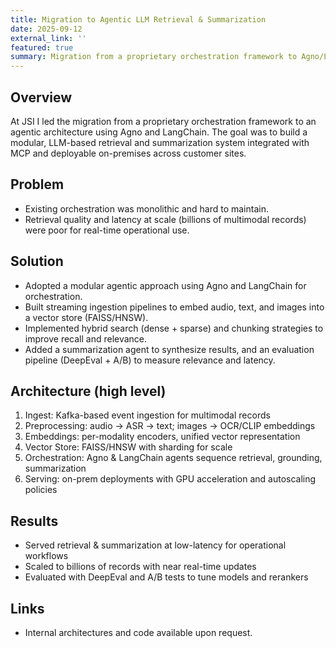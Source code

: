 ```yaml
---
title: Migration to Agentic LLM Retrieval & Summarization
date: 2025-09-12
external_link: ''
featured: true
summary: Migration from a proprietary orchestration framework to Agno/LangChain, with real-time RAG and multimodal retrieval at scale.
---
```


## Overview

At JSI I led the migration from a proprietary orchestration framework to an agentic architecture using Agno and LangChain. The goal was to build a modular, LLM-based retrieval and summarization system integrated with MCP and deployable on-premises across customer sites.

## Problem

- Existing orchestration was monolithic and hard to maintain.
- Retrieval quality and latency at scale (billions of multimodal records) were poor for real-time operational use.

## Solution

- Adopted a modular agentic approach using Agno and LangChain for orchestration.
- Built streaming ingestion pipelines to embed audio, text, and images into a vector store (FAISS/HNSW).
- Implemented hybrid search (dense + sparse) and chunking strategies to improve recall and relevance.
- Added a summarization agent to synthesize results, and an evaluation pipeline (DeepEval + A/B) to measure relevance and latency.

## Architecture (high level)

1. Ingest: Kafka-based event ingestion for multimodal records
2. Preprocessing: audio → ASR → text; images → OCR/CLIP embeddings
3. Embeddings: per-modality encoders, unified vector representation
4. Vector Store: FAISS/HNSW with sharding for scale
5. Orchestration: Agno & LangChain agents sequence retrieval, grounding, summarization
6. Serving: on-prem deployments with GPU acceleration and autoscaling policies

## Results

- Served retrieval & summarization at low-latency for operational workflows
- Scaled to billions of records with near real-time updates
- Evaluated with DeepEval and A/B tests to tune models and rerankers

## Links

- Internal architectures and code available upon request.

